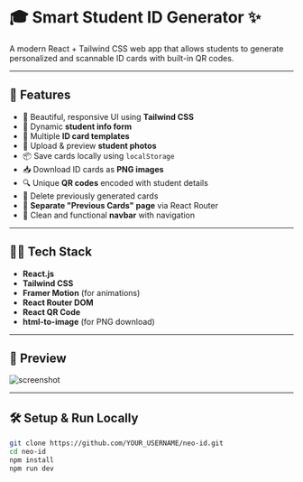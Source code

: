 # 🎓 Smart Student ID Generator ✨

A modern React + Tailwind CSS web app that allows students to generate personalized and scannable ID cards with built-in QR codes.

---

## 🚀 Features

- 🎨 Beautiful, responsive UI using **Tailwind CSS**
- 🧾 Dynamic **student info form**
- 🪪 Multiple **ID card templates**
- 📸 Upload & preview **student photos**
- 📦 Save cards locally using `localStorage`
- 📥 Download ID cards as **PNG images**
- 🔍 Unique **QR codes** encoded with student details
- 🧹 Delete previously generated cards
- 📂 **Separate "Previous Cards" page** via React Router
- 🧭 Clean and functional **navbar** with navigation

---

## 🧑‍💻 Tech Stack

- **React.js**
- **Tailwind CSS**
- **Framer Motion** (for animations)
- **React Router DOM**
- **React QR Code**
- **html-to-image** (for PNG download)

---

## 📸 Preview

![screenshot](https://your-screenshot-link-if-you-have-one)

---

## 🛠 Setup & Run Locally

```bash
git clone https://github.com/YOUR_USERNAME/neo-id.git
cd neo-id
npm install
npm run dev
